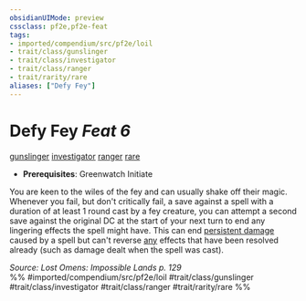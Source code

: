 ```yaml
---
obsidianUIMode: preview
cssclass: pf2e,pf2e-feat
tags:
- imported/compendium/src/pf2e/loil
- trait/class/gunslinger
- trait/class/investigator
- trait/class/ranger
- trait/rarity/rare
aliases: ["Defy Fey"]
---
```

# Defy Fey  *Feat 6*  
[gunslinger](rules/traits/gunslinger-g-g.md)  [investigator](rules/traits/investigator-apg.md)  [ranger](rules/traits/ranger.md)  [rare](rare.md)  

- **Prerequisites**: Greenwatch Initiate

You are keen to the wiles of the fey and can usually shake off their magic. Whenever you fail, but don't critically fail, a save against a spell with a duration of at least 1 round cast by a fey creature, you can attempt a second save against the original DC at the start of your next turn to end any lingering effects the spell might have. This can end [persistent damage](conditions.md#Persistent%20Damage) caused by a spell but can't reverse [any](any-b1.md) effects that have been resolved already (such as damage dealt when the spell was cast).

*Source: Lost Omens: Impossible Lands p. 129*  
%% #imported/compendium/src/pf2e/loil #trait/class/gunslinger #trait/class/investigator #trait/class/ranger #trait/rarity/rare %%